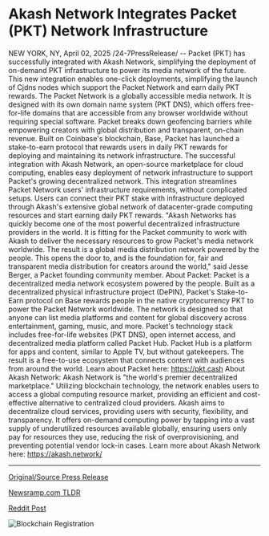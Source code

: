 # Akash Network Integrates Packet (PKT) Network Infrastructure

NEW YORK, NY, April 02, 2025 /24-7PressRelease/ -- Packet (PKT) has successfully integrated with Akash Network, simplifying the deployment of on-demand PKT infrastructure to power its media network of the future. This new integration enables one-click deployments, simplifying the launch of Cjdns nodes which support the Packet Network and earn daily PKT rewards.  The Packet Network is a globally accessible media network. It is designed with its own domain name system (PKT DNS), which offers free-for-life domains that are accessible from any browser worldwide without requiring special software. Packet breaks down geofencing barriers while empowering creators with global distribution and transparent, on-chain revenue. Built on Coinbase's blockchain, Base, Packet has launched a stake-to-earn protocol that rewards users in daily PKT rewards for deploying and maintaining its network infrastructure.  The successful integration with Akash Network, an open-source marketplace for cloud computing, enables easy deployment of network infrastructure to support Packet's growing decentralized network. This integration streamlines Packet Network users' infrastructure requirements, without complicated setups. Users can connect their PKT stake with infrastructure deployed through Akash's extensive global network of datacenter-grade computing resources and start earning daily PKT rewards.  "Akash Networks has quickly become one of the most powerful decentralized infrastructure providers in the world. It is fitting for the Packet community to work with Akash to deliver the necessary resources to grow Packet's media network worldwide. The result is a global media distribution network powered by the people. This opens the door to, and is the foundation for, fair and transparent media distribution for creators around the world," said Jesse Berger, a Packet founding community member.  About Packet:  Packet is a decentralized media network ecosystem powered by the people. Built as a decentralized physical infrastructure project (DePIN), Packet's Stake-to-Earn protocol on Base rewards people in the native cryptocurrency PKT to power the Packet Network worldwide. The network is designed so that anyone can list media platforms and content for global discovery across entertainment, gaming, music, and more.  Packet's technology stack includes free-for-life websites (PKT DNS), open internet access, and decentralized media platform called Packet Hub. Packet Hub is a platform for apps and content, similar to Apple TV, but without gatekeepers. The result is a free-to-use ecosystem that connects content with audiences from around the world.  Learn about Packet here: https://pkt.cash  About Akash Network:  Akash Network is "the world's premier decentralized marketplace." Utilizing blockchain technology, the network enables users to access a global computing resource market, providing an efficient and cost-effective alternative to centralized cloud providers. Akash aims to decentralize cloud services, providing users with security, flexibility, and transparency. It offers on-demand computing power by tapping into a vast supply of underutilized resources available globally, ensuring users only pay for resources they use, reducing the risk of overprovisioning, and preventing potential vendor lock-in cases.  Learn more about Akash Network here: https://akash.network/ 

---

[Original/Source Press Release](https://www.24-7pressrelease.com/press-release/521345/akash-network-integrates-packet-pkt-network-infrastructure)
                    

[Newsramp.com TLDR](https://newsramp.com/curated-news/packet-integrates-with-akash-network-to-power-global-media-network/c86b9c61a6ef2de4890767f323fc0ff9) 

 



[Reddit Post](https://www.reddit.com/r/BlockchainWeb3New/comments/1jpuahm/packet_integrates_with_akash_network_to_power/) 



![Blockchain Registration](https://cdn.newsramp.app/24-7PressRelease/qrcode/254/2/nina_MYQ.webp)